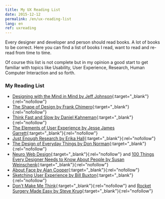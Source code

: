 ```yaml
---
title: My UX Reading List
date: 2015-12-12
permalink: /en/ux-reading-list
lang: en
ref: uxreading
---
```


Every designer and developer and person should read books. A lot of books to be correct. Here you can find a list of books I read, want to read and re-read from time to time.

Of course this list is not complete but in my opinion a good start to get familiar with topics like Usability, User Experience, Research, Human Computer Interaction and so forth.

### My Reading List

* [Designing with the Mind in Mind by Jeff Johnson](http://www.amazon.de/gp/product/0124079148/ref=as_li_tl?ie=UTF8&camp=1638&creative=6742&creativeASIN=0124079148&linkCode=as2&tag=vereortl-21){:target="_blank"}{:rel="nofollow"}
* [The Shape of Design by Frank Chimero](http://www.shapeofdesignbook.com){:target="_blank"}{:rel="nofollow"}
* [Think Fast and Slow by Daniel Kahneman](http://www.amazon.de/gp/product/0141033576/ref=as_li_tl?ie=UTF8&camp=1638&creative=6742&creativeASIN=0141033576&linkCode=as2&tag=vereortl-21){:target="_blank"}{:rel="nofollow"}
* [The Elements of User Experience by Jesse James Garrett](http://www.amazon.de/gp/product/0321683684/ref=as_li_tl?ie=UTF8&camp=1638&creative=6742&creativeASIN=0321683684&linkCode=as2&tag=vereortl-21){:target="_blank"}{:rel="nofollow"}
* [Just Enough Research by Erika Hall](https://abookapart.com/products/just-enough-research){:target="_blank"}{:rel="nofollow"}
* [The Design of Everyday Things by Don Norman](http://www.amazon.de/gp/product/0465050654/ref=as_li_tl?ie=UTF8&camp=1638&creative=6742&creativeASIN=0465050654&linkCode=as2&tag=vereortl-21){:target="_blank"}{:rel="nofollow"}
* [Neuro Web Design](http://www.amazon.de/gp/product/0321603605/ref=as_li_tl?ie=UTF8&camp=1638&creative=6742&creativeASIN=0321603605&linkCode=as2&tag=vereortl-21){:target="_blank"}{:rel="nofollow"} and [100 Things Every Designer Needs to Know About People by Susan Weinschenk](http://www.amazon.de/gp/product/0321767535/ref=as_li_tl?ie=UTF8&camp=1638&creative=6742&creativeASIN=0321767535&linkCode=as2&tag=vereortl-21){:target="_blank"}{:rel="nofollow"}
* [About Face by Alan Cooper](http://www.amazon.de/gp/product/1118766571/ref=as_li_tl?ie=UTF8&camp=1638&creative=6742&creativeASIN=1118766571&linkCode=as2&tag=vereortl-21){:target="_blank"}{:rel="nofollow"}
* [Sketching User Experience by Bill Buxton](http://www.amazon.de/gp/product/0123740371/ref=as_li_tl?ie=UTF8&camp=1638&creative=6742&creativeASIN=0123740371&linkCode=as2&tag=vereortl-21){:target="_blank"}{:rel="nofollow"}
* [Don't Make Me Think](http://www.amazon.de/gp/product/0321965515/ref=as_li_tl?ie=UTF8&camp=1638&creative=6742&creativeASIN=0321965515&linkCode=as2&tag=vereortl-21){:target="_blank"}{:rel="nofollow"} and [Rocket Surgery Made Easy by Steve Krug](http://www.amazon.de/gp/product/0321657292/ref=as_li_tl?ie=UTF8&camp=1638&creative=6742&creativeASIN=0321657292&linkCode=as2&tag=vereortl-21){:target="_blank"}{:rel="nofollow"}
